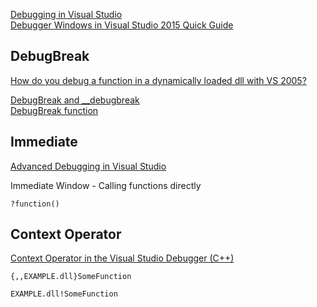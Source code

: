 
[Debugging in Visual Studio](https://docs.microsoft.com/en-us/visualstudio/debugger/index?view=vs-2017)  
[Debugger Windows in Visual Studio 2015 Quick Guide](https://exceptionnotfound.net/debugger-windows-in-visual-studio-2015-quick-guide/)  

## DebugBreak

[How do you debug a function in a dynamically loaded dll with VS 2005?](https://social.msdn.microsoft.com/Forums/vstudio/en-US/c9584f3e-b35b-4547-bfb8-bccabec4ea0f/how-do-you-debug-a-function-in-a-dynamically-loaded-dll-with-vs-2005)

[DebugBreak and __debugbreak](https://docs.microsoft.com/en-us/visualstudio/debugger/debugbreak-and-debugbreak?view=vs-2017)  
[DebugBreak function](https://msdn.microsoft.com/en-us/library/windows/desktop/ms679297(v=vs.85).aspx)  

## Immediate

[Advanced Debugging in Visual Studio](https://www.codeproject.com/articles/309781/advanced-debugging-in-visual-studio)

Immediate Window - Calling functions directly

```
?function()
```

## Context Operator

[Context Operator in the Visual Studio Debugger (C++)](https://docs.microsoft.com/en-us/visualstudio/debugger/context-operator-cpp?view=vs-2017)

```
{,,EXAMPLE.dll}SomeFunction

EXAMPLE.dll!SomeFunction
```
